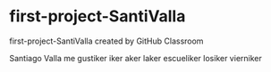 # first-project-SantiValla
first-project-SantiValla created by GitHub Classroom

Santiago Valla
me gustiker iker aker laker escueliker losiker vierniker

